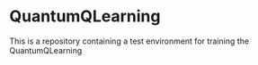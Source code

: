 # QuantumQLearning
This is a repository containing a test environment for training the QuantumQLearning
